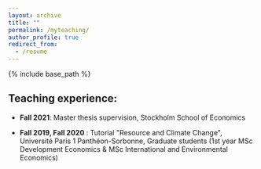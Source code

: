 ```yaml
---
layout: archive
title: ""
permalink: /myteaching/
author_profile: true
redirect_from:
  - /resume
---
```


{% include base_path %}
## Teaching experience:
* __Fall 2021__: Master thesis supervision, Stockholm School of Economics

* __Fall 2019, Fall 2020__ : Tutorial "Resource and Climate Change", Université Paris 1 Panthéon-Sorbonne, Graduate students (1st year MSc Development Economics & MSc International and Environmental Economics)

